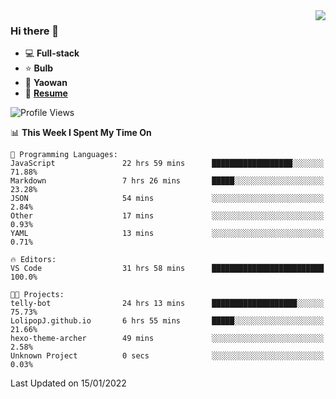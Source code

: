 <img align="right" src="https://github-readme-stats.vercel.app/api?username=LolipopJ&show_icons=true&count_private=true&hide_title=true&include_all_commits=true&theme=vue">

### Hi there 👋

- :computer: **Full-stack**
- :star: **Bulb**
- :pill: **Yaowan**
- :milky_way: [**Resume**](https://cdn.jsdelivr.net/gh/lolipopj/resume/export/resume-en.pdf)

<!--START_SECTION:waka-->
![Profile Views](http://img.shields.io/badge/Profile%20Views-4-blue)

📊 **This Week I Spent My Time On** 

```text
💬 Programming Languages: 
JavaScript               22 hrs 59 mins      ██████████████████░░░░░░░   71.88% 
Markdown                 7 hrs 26 mins       █████░░░░░░░░░░░░░░░░░░░░   23.28% 
JSON                     54 mins             ░░░░░░░░░░░░░░░░░░░░░░░░░   2.84% 
Other                    17 mins             ░░░░░░░░░░░░░░░░░░░░░░░░░   0.93% 
YAML                     13 mins             ░░░░░░░░░░░░░░░░░░░░░░░░░   0.71%

🔥 Editors: 
VS Code                  31 hrs 58 mins      █████████████████████████   100.0%

🐱‍💻 Projects: 
telly-bot                24 hrs 13 mins      ███████████████████░░░░░░   75.73% 
LolipopJ.github.io       6 hrs 55 mins       █████░░░░░░░░░░░░░░░░░░░░   21.66% 
hexo-theme-archer        49 mins             ░░░░░░░░░░░░░░░░░░░░░░░░░   2.58% 
Unknown Project          0 secs              ░░░░░░░░░░░░░░░░░░░░░░░░░   0.03%

```


 Last Updated on 15/01/2022
<!--END_SECTION:waka-->
